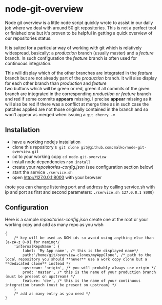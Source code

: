 node-git-overview
=================


Node git overview is a little node script quickly wrote to assist in our daily job where we deal with around 50 git repositories. This is not a perfect tool or finished one but it's proven to be helpful in getting a quick overview of our repositories status.

It is suited for a particular way of working with git which is relatively widespread, basically: a *production* branch (usually master) and a *feature* branch. In such configuration the *feature* branch is often used for continuous integration.

This will display which of the other branches are integrated in the *feature* branch but are not already part of the *production* branch. It will also display for each other branch than *production* and *feature*  
two buttons which will be green or red, green if all commits of the given branch are integrated in the corresponding *production or feature* branch and red if some commits **appears** missing. I precise **appear** missing as it will also be red if there was a conflict at merge time as in such case the patches applied are not those originally contained in the branch and so won't appear as merged when issuing a ```git cherry -v```

Installation
------------
- have a working nodejs installation
- clone this repository ```$ git clone git@github.com:malko/node-git-overview.git```
- cd to your working copy ```cd node-git-overview```
- install node dependencies ```npm install```
- create your *repositories-config.json* (see configuration section below) 
- start the service ```./service.sh```
- open http://127.0.0.1:8000 with your browser

(note you can change listening port and address by calling service.sh with ip and port as first and second parameters: ```./service.sh 127.0.0.1 8000```)

Configuration
-------------
Here is a sample *repositories-config.json* create one at the root or your working copy and add as many repo as you wish
```
{
	/* key will be used as DOM ids so avoid using anything else than [a-zA-z_0-9] for naming*/
	'internalRepoName': {
		label: 'My App name', /* this is the displayed name*/
		path:'/home/git/overview-clones/myAppClone', /* path to the local repository you should **never** use a work copy clone but a **dedicated clone** instead */
		upstream: 'origin', /* you will probably always use origin */
		prod: 'master', /* this is the name of your production branch (must be present on upstream) */
		feature: 'dev', /* this is the name of your continuous integration branch (must be present on upstream) */
	}
	/* add as many entry as you need */
}
```